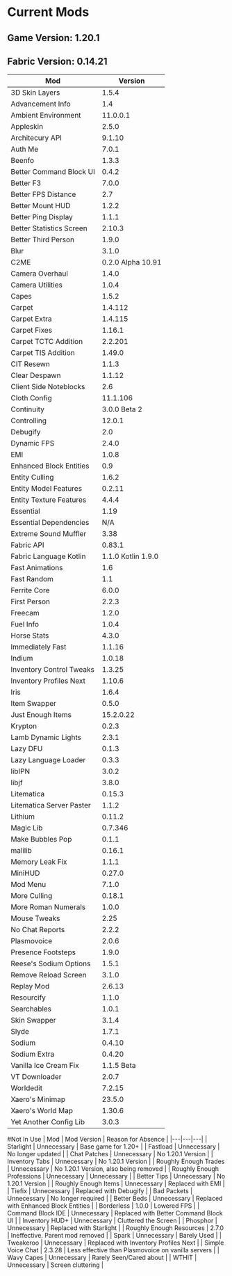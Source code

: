 # Current Mods
## Game Version: 1.20.1
## Fabric Version: 0.14.21
| Mod | Version |
|---|---|
| 3D Skin Layers | 1.5.4 |
| Advancement Info | 1.4 |
| Ambient Environment | 11.0.0.1 |
| Appleskin | 2.5.0 |
| Architecury API | 9.1.10 |
| Auth Me | 7.0.1 |
| Beenfo | 1.3.3 |
| Better Command Block UI | 0.4.2 |
| Better F3 | 7.0.0 |
| Better FPS Distance | 2.7 |
| Better Mount HUD | 1.2.2 |
| Better Ping Display | 1.1.1 |
| Better Statistics Screen | 2.10.3 |
| Better Third Person | 1.9.0 |
| Blur | 3.1.0 |
| C2ME | 0.2.0 Alpha 10.91 |
| Camera Overhaul | 1.4.0 |
| Camera Utilities | 1.0.4 |
| Capes | 1.5.2 |
| Carpet | 1.4.112 |
| Carpet Extra | 1.4.115 |
| Carpet Fixes | 1.16.1 |
| Carpet TCTC Addition | 2.2.201 |
| Carpet TIS Addition | 1.49.0 |
| CIT Resewn | 1.1.3 |
| Clear Despawn | 1.1.12 |
| Client Side Noteblocks | 2.6 |
| Cloth Config | 11.1.106 |
| Continuity | 3.0.0 Beta 2 |
| Controlling | 12.0.1 |
| Debugify | 2.0 |
| Dynamic FPS | 2.4.0 |
| EMI | 1.0.8 |
| Enhanced Block Entities | 0.9 |
| Entity Culling | 1.6.2 |
| Entity Model Features | 0.2.11 |
| Entity Texture Features | 4.4.4 |
| Essential | 1.19 |
| Essential Dependencies | N/A |
| Extreme Sound Muffler | 3.38 |
| Fabric API | 0.83.1 |
| Fabric Language Kotlin | 1.1.0 Kotlin 1.9.0 |
| Fast Animations | 1.6 |
| Fast Random | 1.1 |
| Ferrite Core | 6.0.0 |
| First Person | 2.2.3 |
| Freecam | 1.2.0 |
| Fuel Info | 1.0.4 |
| Horse Stats | 4.3.0 |
| Immediately Fast | 1.1.16 |
| Indium | 1.0.18 |
| Inventory Control Tweaks | 1.3.25 |
| Inventory Profiles Next | 1.10.6 |
| Iris | 1.6.4 |
| Item Swapper | 0.5.0 |
| Just Enough Items | 15.2.0.22 |
| Krypton | 0.2.3 |
| Lamb Dynamic Lights | 2.3.1 |
| Lazy DFU | 0.1.3 |
| Lazy Language Loader | 0.3.3 |
| libIPN | 3.0.2 |
| libjf | 3.8.0 |
| Litematica | 0.15.3 |
| Litematica Server Paster | 1.1.2 |
| Lithium | 0.11.2 |
| Magic Lib | 0.7.346 |
| Make Bubbles Pop | 0.1.1 |
| malilib | 0.16.1 |
| Memory Leak Fix | 1.1.1 |
| MiniHUD | 0.27.0 |
| Mod Menu | 7.1.0 |
| More Culling | 0.18.1 |
| More Roman Numerals | 1.0.0 |
| Mouse Tweaks | 2.25 |
| No Chat Reports | 2.2.2 |
| Plasmovoice | 2.0.6 |
| Presence Footsteps | 1.9.0 |
| Reese's Sodium Options | 1.5.1 |
| Remove Reload Screen | 3.1.0 |
| Replay Mod | 2.6.13 |
| Resourcify | 1.1.0 |
| Searchables | 1.0.1 |
| Skin Swapper | 3.1.4 |
| Slyde | 1.7.1 |
| Sodium | 0.4.10 |
| Sodium Extra | 0.4.20 |
| Vanilla Ice Cream Fix | 1.1.5 Beta |
| VT Downloader | 2.0.7 |
| Worldedit | 7.2.15 |
| Xaero's Minimap | 23.5.0 |
| Xaero's World Map | 1.30.6 |
| Yet Another Config Lib | 3.0.3 |

#Not In Use
| Mod | Mod Version | Reason for Absence |
|---|---|---|
| Starlight | Unnecessary | Base game for 1.20+ |
| Fastload | Unnecessary | No longer updated |
| Chat Patches | Unnecessary | No 1.20.1 Version |
| Inventory Tabs | Unnecessary | No 1.20.1 Version |
| Roughly Enough Trades | Unnecessary | No 1.20.1 Version, also being removed |
| Roughly Enough Professions | Unnecessary | Unnecessary |
| Better Tips | Unnecessary | No 1.20.1 Version |
| Roughly Enough Items | Unnecessary | Replaced with EMI |
| Tiefix | Unnecessary | Replaced with Debugify |
| Bad Packets | Unnecessary | No longer required |
| Better Beds | Unnecessary | Replaced with Enhanced Block Entities |
| Borderless | 1.0.0 | Lowered FPS |
| Command Block IDE | Unnecessary | Replaced with Better Command Block UI |
| Inventory HUD+ | Unnecessary | Cluttered the Screen |
| Phosphor | Unnecessary | Replaced with Starlight |
| Roughly Enough Resources | 2.7.0 | Ineffective. Parent mod removed |
| Spark | Unnecessary | Barely Used |
| Tweakeroo | Unnecessary | Replaced with Inventory Profiles Next |
| Simple Voice Chat | 2.3.28 | Less effective than Plasmovoice on vanilla servers |
| Wavy Capes | Unnecessary | Rarely Seen/Cared about |
| WTHIT | Unnecessary | Screen cluttering |